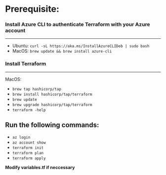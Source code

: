 # Prerequisite:

  ###  Install Azure CLI to authenticate Terraform with your Azure account
---
  -  Ubuntu:  `curl -sL https://aka.ms/InstallAzureCLIDeb | sudo bash`
  -  MacOS:  `brew update && brew install azure-cli`

  ###  Install Terraform
---
  MacOS: 
  -  `brew tap hashicorp/tap`
  -  `brew install hashicorp/tap/terraform`
  -  `brew update`
  -  `brew upgrade hashicorp/tap/terraform`
  -  `terraform -help`

Run the following commands:
---
  -  `az login`
  -  `az account show`
  -  `terraform init`
  -  `terraform plan`
  -  `terraform apply`


**Modify variables.tf if neccessary**



